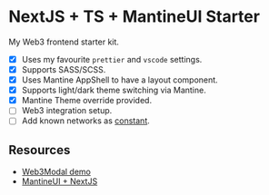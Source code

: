 # NextJS + TS + MantineUI Starter

My Web3 frontend starter kit.

- [x] Uses my favourite `prettier` and `vscode` settings.
- [x] Supports SASS/SCSS.
- [x] Uses Mantine AppShell to have a layout component.
- [x] Supports light/dark theme switching via Mantine.
- [x] Mantine Theme override provided.
- [ ] Web3 integration setup.
- [ ] Add known networks as [constant](./constants/networks.ts).

## Resources

- [Web3Modal demo](https://codesandbox.io/s/web3modal-demo-j43b10?file=/src/networks.js:0-695)
- [MantineUI + NextJS](https://mantine.dev/theming/next/)
